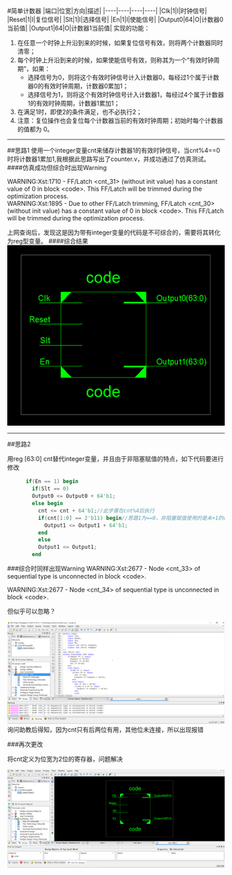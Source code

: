 #简单计数器
|端口|位宽|方向|描述|
|----|----|----|----|
|Clk|1|I|时钟信号|
|Reset|1|I|复位信号|
|Slt|1|I|选择信号|
|En|1|I|使能信号|
|Output0|64|O|计数器0当前值|
|Output1|64|O|计数器1当前值|
实现的功能：
1. 在任意一个时钟上升沿到来的时候，如果复位信号有效，则将两个计数器同时清零；
2. 每个时钟上升沿到来的时候，如果使能信号有效，则称其为一个“有效时钟周期”，如果：
   - 选择信号为0，则将这个有效时钟信号计入计数器0，每经过1个属于计数器0的有效时钟周期，计数器0累加1；
   - 选择信号为1，则将这个有效时钟信号计入计数器1，每经过4个属于计数器1的有效时钟周期，计数器1累加1；
3. 在满足1时，即使2的条件满足，也不必执行2；
4. 注意：复位操作也会复位每个计数器当前的有效时钟周期；初始时每个计数器的值都为 0。
******
##思路1
使用一个integer变量cnt来储存计数器1的有效时钟信号，当cnt%4==0时将计数器1累加1,我根据此思路写出了counter.v，并成功通过了仿真测试。
####仿真成功但综合时出现Warning

WARNING:Xst:1710 - FF/Latch <cnt_31> (without init value) has a constant value of 0 in block \<code>. This FF/Latch will be trimmed during the optimization process.  
WARNING:Xst:1895 - Due to other FF/Latch trimming, FF/Latch \<cnt_30> (without init value) has a constant value of 0 in block \<code>. This FF/Latch will be trimmed during the optimization process.

上网查询后，发现这是因为带有integer变量的代码是不可综合的，需要将其转化为reg型变量。
####综合结果
![图 1](images/0515b40becd72f1af2bb0522e76793d4d69b4f858f5f155f48e6019a86d8a959.png)  
****
##思路2

用reg [63:0] cnt替代integer变量，并且由于非阻塞赋值的特点，如下代码要进行修改
```Verilog
      if(En == 1) begin
        if(Slt == 0)
        Output0 <= Output0 + 64'b1;
        else begin
          cnt <= cnt + 64'b1;//此步骤在cnt%4后执行
          if(cnt[1:0] == 2'b11) begin//思路1为==0，非阻塞赋值使用的是未+1的cnt
            Output1 <= Output1 + 64'b1;
          end          
          else
          Output1 <= Output1;
        end
```
###综合时同样出现Warning
WARNING:Xst:2677 - Node \<cnt_33> of sequential type is unconnected in block \<code>.

WARNING:Xst:2677 - Node \<cnt_34> of sequential type is unconnected in block \<code>.

但似乎可以忽略？

![图 2](images/bb8ebf599389208798b429743f1456e72e73b5d027be960c9a83a48b9bea579d.png)  
询问助教后得知，因为cnt只有后两位有用，其他位未连接，所以出现报错

###再次更改

将cnt定义为位宽为2位的寄存器，问题解决

![图 1](images/bf2c64a1430cb480b6ad56f29d00f98437e53bcca7a5e0d94a43ab25fa88286e.png)  
